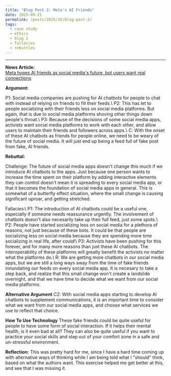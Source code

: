 ```yaml
---
title: "Blog Post 2: Meta's AI Friends"
date: 2025-09-21
permalink: /posts/2025/16/blog-post-2/
tags:
  - case study
  - ethics
  - blog 2
  - fallacies
  - rebuttles
---
```


_____

**News Article:**  
[Meta hypes AI friends as social media's future, but users want real connections](https://arstechnica.com/tech-policy/2025/05/meta-hypes-ai-friends-as-social-medias-future-but-users-want-real-connections/)

**Argument:**

P1: Social media companies are pushing for AI chatbots for people to chat with instead of relying on friends to fill their feeds.\\
P2: This has let to people socializing with their friends less on social media platforms. But again, that is due to social media platforms shoving other things down people's throat.\\
P3: Because of the decisions of some social media apps, activists want social media platforms to work with each other, and allow users to maintain their friends and followers across apps.\\
C: With the onset of these AI chatbots as friends for people online, we need to be weary of the future of social media. It will just end up being a feed full of fake post from fake, AI friends.


**Rebuttal:**

Challenge: The future of social media apps doesn't change this much if we introduce AI chatbots to the apps. Just because one person wants to increase the time spent on their platform by adding interactive elements they can control doesn't mean it is spreading to every social media app, or that it becomes the foundation of social media apps in general. This is somewhat of a butterfly effect situation, where the small change is causing significant uproar, and getting stretched.


Fallacies:\\
P1: The introduction of AI chatbots could be a useful one, especially if someone needs reassurance urgently. The involvement of chatbots doesn't also necesarily take up their full feed, just some spots.\\
P2: People have started socializing less on social media for a plethora of reasons, not just because of these bots. It could be that people are socializing less on social media because they are spending more time socializing in real life, after covid!\\
P3: Activists have been pushing for this forever, and for many more reasons than just these AI chatbots. The interoperability of these platforms will greatly benefit the activists no matter what the platforms do.\\
R: We are getting more chatbots in our social media apps, but we are still a long ways away from the time of fake friends innundating our feeds on every social media app. It is necesary to take a step back, and realize that this small change won't create a landslide overnight, and that we have time to decide what we want from our social media platforms.


**Alternative Argument**
C2: With social media apps starting to develop AI chatbots to supplement communications, it is an important time to consider what we want from our social media apps, and choose what services we use to reflect that choice. 

**How To Use Technology**
These fake friends could be quite useful for people to have some form of social interaction. If it helps their mental health, is it even bad at all? They can also be quite useful if you want to practice your social skills and step out of your comfort zone in a safe and un-stressful environment.

**Reflection:**
This was pretty hard for me, since I have a hard time coming up with alternative ways of thinking while I am being told what I "should" think, based on what the authors want. This exercise helped me get better at this, and see that I was missing it.
